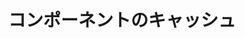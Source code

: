 ---
title: コンポーネントのキャッシュ
description: Nuxt.js のコンポーネントのキャッシュの例
github: cached-components
documentation: /api/configuration-cache
---